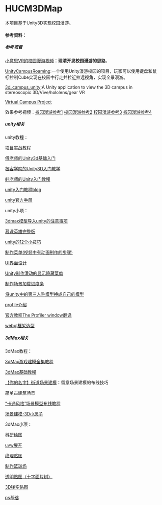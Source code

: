 # HUCM3DMap

本项目基于Unity3D实现校园漫游。



#### 参考资料：

##### 参考项目

[小意思VR的校园漫游视频](https://www.bilibili.com/video/BV1eh411m7iR?p=1)：**理清开发校园漫游的思路**。

[UnityCampusRoaming](https://github.com/yuhezhangyanru/UnityCampusRoaming):一个使用Unity漫游校园的项目，玩家可以使用键盘和鼠标控制Cube实现在校园中行走并拉近拉远视角，实现全景漫游。

[3d_campus_unity](https://github.com/UoA-eResearch/3d_campus_unity):A Unity application to view the 3D campus in stereoscopic 3D/Vive/hololens/gear VR

[Virtual Campus Project](https://github.com/liyusang1/Virtual-Campus)

效果参考视频：[校园漫游参考1](https://www.bilibili.com/video/av22850088/)	[校园漫游参考2](https://www.bilibili.com/video/BV11b411n74b)	[校园漫游参考3](https://www.bilibili.com/video/BV1vo4y127xK)	 [校园漫游参考4](https://www.bilibili.com/video/BV1Kt4y1y7bY)

##### unity相关

unity教程：

[项目实战教程](https://www.bilibili.com/video/BV1r4411574k?p=12)

[傅老师的Unity3d基础入门](https://www.bilibili.com/video/BV18x411X7ds?t=32)

[极客学院的Unity3D入门教学](https://www.bilibili.com/video/BV19x41127BP?p=47)

[韩老师的Unity入门教程](https://www.bilibili.com/video/BV1B7411L74W?p=17)

[unity入门教程blog](https://github.com/Veinsvx/Blog/issues)

[unity官方手册](https://docs.unity.cn/cn/2020.3/Manual/UnityManual.html)

unity小项：

[3dmax模型导入unity的注意事项](https://zhuanlan.zhihu.com/p/56413668)

[慕课英雄完整版](https://open.163.com/newview/movie/free?pid=VEVOM941J&mid=HEVOM98QG)

[unity的12个小技巧](https://www.bilibili.com/video/BV1Ax411a75t)

[制作菜单(视频中有动画制作的步骤)](https://www.bilibili.com/video/BV13Z4y1c7DH)

[UI界面设计](https://blog.csdn.net/weixin_43673589/article/details/106532612)

[Unity制作滑动的显示隐藏菜单](https://www.bilibili.com/video/BV1iv411Y7c2)

[制作场景加载进度条](https://www.bilibili.com/video/BV1V7411Y7Fu)

[将unity中的第三人称模型换成自己的模型](https://jingyan.baidu.com/article/72ee561a159197e16038df42.html)

[profile介绍](https://blog.csdn.net/MilerKey/article/details/93906774)

[官方教程The Profiler window翻译](https://www.cnblogs.com/alan777/p/6115505.html)

[webgl框架选型](https://github.com/pfan123/Articles/issues/93)

##### 3dMax相关

3dMax教程：

[3dMax游戏建模全集教程](https://www.bilibili.com/video/BV1U4411377b?p=21)

[3dMax基础教程](https://www.bilibili.com/video/BV1kW411U7yG?p=7)

[【你的名字】街道场景建模](https://www.bilibili.com/video/BV1yK4y1G7Qv)：留意场景建模的布线技巧

[简单古建筑场景](https://www.bilibili.com/video/BV12p4y1q7xX)

[“卡通风格”场景模型布线教程](https://www.bilibili.com/video/BV1AZ4y1G7Fz?p=2)

[场景建模-3D小房子](https://www.bilibili.com/video/BV1uK4y1W7Yn)

3dMax小项：

[科研绘图](https://www.bilibili.com/video/BV1E5411A7M9)

[uvw展开](https://www.bilibili.com/video/BV1c7411P7SZ)

[纹理贴图](https://zhuanlan.zhihu.com/p/77528524)

[制作篮球场](https://wenku.baidu.com/view/5d876bbb3a3567ec102de2bd960590c69fc3d8e4.html)

[透明贴图（十字面片树）](https://blog.csdn.net/qq_36775131/article/details/53258680)

[3D镂空贴图](https://wenku.baidu.com/view/f9b14c06b52acfc789ebc978)

[ps基础](https://www.bilibili.com/video/BV12441157Ba?p=22)